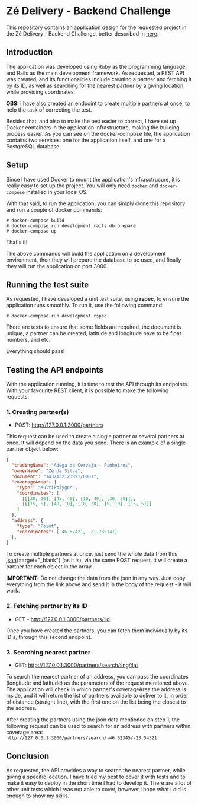 # Zé Delivery - Backend Challenge

This repository contains an application design for the requested project in the Zé Delivery - Backend Challenge, better described in [here](https://github.com/ZXVentures/ze-code-challenges/blob/master/backend.md).

## Introduction

The application was developed using Ruby as the programming language, and Rails as the main development framework. As requested, a REST API was created, and its functionalities include creating a partner and fetching it by its ID, as well as searching for the nearest partner by a giving location, while providing coordinates.

**OBS:** I have also created an endpoint to create multiple partners at once, to help the task of correcting the test.

Besides that, and also to make the test easier to correct, I have set up Docker containers in the application infrastructure, making the building process easier. As you can see on the docker-compose file, the application contains two services: one for the application itself, and one for a PostgreSQL database.

## Setup

Since I have used Docker to mount the application's infrasctrucure, it is really easy to set up the project. You will only need `docker` and `docker-compose` installed in your local OS.

With that said, to run the application, you can simply clone this repository and run a couple of docker commands:

```
# docker-compose build
# docker-compose run development rails db:prepare
# docker-compose up
```

That's it!

The above commands will build the application on a development environment, then they will prepare the database to be used, and finally they will run the application on port 3000.

## Running the test suite

As requested, I have developed a unit test suite, using **rspec**, to ensure the application runs smoothly. To run it, use the following command:

```
# docker-compose run development rspec
```

There are tests to ensure that some fields are required, the document is unique, a partner can be created, latitude and longitude have to be float numbers, and etc.

Everything should pass!

## Testing the API endpoints

With the application running, it is time to test the API through its endpoints. With your favourite REST client, it is possible to make the following requests:

### 1. Creating partner(s)

- POST: http://127.0.0.1:3000/partners

This request can be used to create a single partner or several partners at once. It will depend on the data you send. There is an example of a single partner object below:

```json
{
  "tradingName": "Adega da Cerveja - Pinheiros",
  "ownerName": "Zé da Silva",
  "document": "1432132123891/0001",
  "coverageArea": { 
    "type": "MultiPolygon", 
    "coordinates": [
      [[[30, 20], [45, 40], [10, 40], [30, 20]]], 
      [[[15, 5], [40, 10], [10, 20], [5, 10], [15, 5]]]
    ]
  },
  "address": { 
    "type": "Point",
    "coordinates": [-46.57421, -21.785741]
  },
}
```

To create multiple partners at once, just send the whole data from this [json](https://raw.githubusercontent.com/ZXVentures/ze-code-challenges/master/files/pdvs.json){:target="_blank"} (as it is), via the same POST request. It will create a partner for each object in the array.

**IMPORTANT:** Do not change the data from the json in any way. Just copy everything from the link above and send it in the body of the request - it will work.

### 2. Fetching partner by its ID

- GET - http://127.0.0.1:3000/partners/:id

Once you have created the partners, you can fetch them individually by its ID's, through this second endpoint.

### 3. Searching nearest partner

- GET: http://127.0.0.1:3000/partners/search/:lng/:lat

To search the nearest partner of an address, you can pass the coordinates (longitude and latitude) as the parameters of the request mentioned above. The application will check in which partner's coverageArea the address is inside, and it will return the list of partners available to deliver to it, in order of distance (straight line), with the first one on the list being the closest to the address.

After creating the partners using the json data mentioned on step 1, the following request can be used to search for an address with partners within coverage area: `http://127.0.0.1:3000/partners/search/-46.62345/-23.54321`

## Conclusion

As requested, the API provides a way to search the nearest partner, while giving a specific location. I have tried my best to cover it with tests and to make it easy to deploy in the short time I had to develop it. There are a lot of other unit tests which I was not able to cover, however I hope what I did is enough to show my skills.
